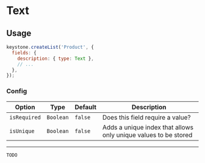 <!--[meta]
section: field-types
title: Text
[meta]-->

# Text

## Usage

```js
keystone.createList('Product', {
  fields: {
    description: { type: Text },
    // ...
  },
});
```

### Config

| Option       | Type      | Default | Description                                                     |
| ------------ | --------- | ------- | --------------------------------------------------------------- |
| `isRequired` | `Boolean` | `false` | Does this field require a value?                                |
| `isUnique`   | `Boolean` | `false` | Adds a unique index that allows only unique values to be stored |

---

```DOCS_TODO
TODO
```
